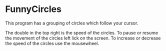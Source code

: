 # FunnyCircles
This program has a grouping of circles which follow your cursor.

The double in the top right is the speed of the circles.
To pause or resume the movement of the circles left lick on the screen.
To increase or decrease the speed of the circles use the mousewheel.
